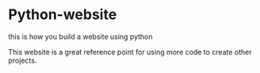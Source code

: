 # Python-website
this is how you build a website using python


This website is a great reference point for using more code to create other projects. 
